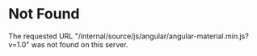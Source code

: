 # Not Found
The requested URL "/internal/source/js/angular/angular-material.min.js?v=1.0" was not found on this server.

